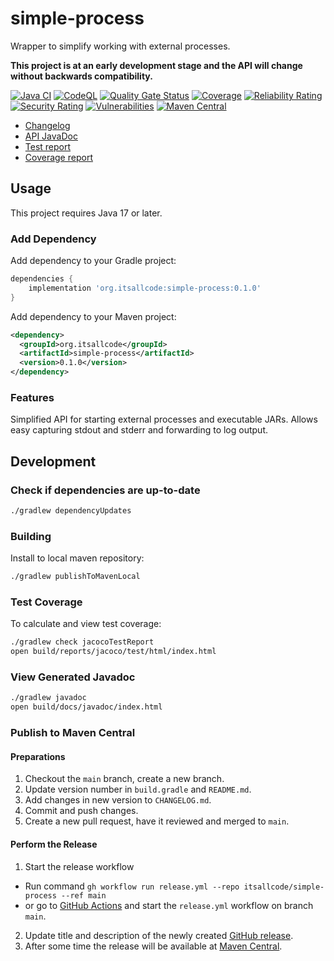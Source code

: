 # simple-process

Wrapper to simplify working with external processes.

**This project is at an early development stage and the API will change without backwards compatibility.**

[![Java CI](https://github.com/itsallcode/simple-process/actions/workflows/build.yml/badge.svg)](https://github.com/itsallcode/simple-process/actions/workflows/build.yml)
[![CodeQL](https://github.com/itsallcode/simple-process/actions/workflows/codeql-analysis.yml/badge.svg)](https://github.com/itsallcode/simple-process/actions/workflows/codeql-analysis.yml)
[![Quality Gate Status](https://sonarcloud.io/api/project_badges/measure?project=org.itsallcode%3Asimple-process&metric=alert_status)](https://sonarcloud.io/summary/new_code?id=org.itsallcode%3Asimple-process)
[![Coverage](https://sonarcloud.io/api/project_badges/measure?project=org.itsallcode%3Asimple-process&metric=coverage)](https://sonarcloud.io/summary/new_code?id=org.itsallcode%3Asimple-process)
[![Reliability Rating](https://sonarcloud.io/api/project_badges/measure?project=org.itsallcode%3Asimple-process&metric=reliability_rating)](https://sonarcloud.io/summary/new_code?id=org.itsallcode%3Asimple-process)
[![Security Rating](https://sonarcloud.io/api/project_badges/measure?project=org.itsallcode%3Asimple-process&metric=security_rating)](https://sonarcloud.io/summary/new_code?id=org.itsallcode%3Asimple-process)
[![Vulnerabilities](https://sonarcloud.io/api/project_badges/measure?project=org.itsallcode%3Asimple-process&metric=vulnerabilities)](https://sonarcloud.io/summary/new_code?id=org.itsallcode%3Asimple-process)
[![Maven Central](https://img.shields.io/maven-central/v/org.itsallcode/simple-process)](https://search.maven.org/artifact/org.itsallcode/simple-process)

* [Changelog](CHANGELOG.md)
* [API JavaDoc](https://blog.itsallcode.org/simple-process/javadoc/org.itsallcode.process/module-summary.html)
* [Test report](https://blog.itsallcode.org/simple-process/reports/tests/test/index.html)
* [Coverage report](https://blog.itsallcode.org/simple-process/reports/jacoco/test/html/index.html)

## Usage

This project requires Java 17 or later.

### Add Dependency

Add dependency to your Gradle project:

```groovy
dependencies {
    implementation 'org.itsallcode:simple-process:0.1.0'
}
```

Add dependency to your Maven project:

```xml
<dependency>
  <groupId>org.itsallcode</groupId>
  <artifactId>simple-process</artifactId>
  <version>0.1.0</version>
</dependency>
```

### Features

Simplified API for starting external processes and executable JARs. Allows easy capturing stdout and stderr and forwarding to log output.

## Development

### Check if dependencies are up-to-date

```sh
./gradlew dependencyUpdates
```

### Building

Install to local maven repository:

```sh
./gradlew publishToMavenLocal
```

### Test Coverage

To calculate and view test coverage:

```sh
./gradlew check jacocoTestReport
open build/reports/jacoco/test/html/index.html
```

### View Generated Javadoc

```sh
./gradlew javadoc
open build/docs/javadoc/index.html
```

### Publish to Maven Central

#### Preparations

1. Checkout the `main` branch, create a new branch.
2. Update version number in `build.gradle` and `README.md`.
3. Add changes in new version to `CHANGELOG.md`.
4. Commit and push changes.
5. Create a new pull request, have it reviewed and merged to `main`.

#### Perform the Release

1. Start the release workflow
  * Run command `gh workflow run release.yml --repo itsallcode/simple-process --ref main`
  * or go to [GitHub Actions](https://github.com/itsallcode/simple-process/actions/workflows/release.yml) and start the `release.yml` workflow on branch `main`.
2. Update title and description of the newly created [GitHub release](https://github.com/itsallcode/simple-process/releases).
3. After some time the release will be available at [Maven Central](https://repo1.maven.org/maven2/org/itsallcode/simple-process/).
